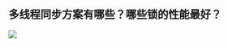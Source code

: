## 多线程同步方案有哪些？哪些锁的性能最好？

![](https://github.com/RayJiang16/Swift-Review/blob/master/Image/多线程/lock.png)